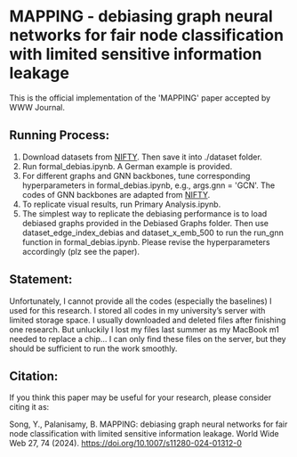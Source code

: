 # MAPPING - debiasing graph neural networks for fair node classification with limited sensitive information leakage
This is the official implementation of the 'MAPPING' paper accepted by WWW Journal.


## Running Process:

1. Download datasets from [NIFTY](https://github.com/chirag-agarwall/nifty/tree/main/dataset). Then save it into ./dataset folder.
2. Run formal_debias.ipynb. A German example is provided.  
3. For different graphs and GNN backbones, tune corresponding hyperparameters in formal_debias.ipynb, e.g., args.gnn = 'GCN'. The codes of GNN backbones are adapted from [NIFTY](https://github.com/chirag-agarwall/nifty/tree/main/dataset).
4. To replicate visual results, run Primary Analysis.ipynb.
5. The simplest way to replicate the debiasing performance is to load debiased graphs provided in the Debiased Graphs folder. Then use dataset_edge_index_debias and dataset_x_emb_500 to run the run_gnn function in formal_debias.ipynb. Please revise the hyperparameters accordingly (plz see the paper).

## Statement:

Unfortunately, I cannot provide all the codes (especially the baselines) I used for this research. I stored all codes in my university’s server with limited storage space. I usually downloaded and deleted files after finishing one research. But unluckily I lost my files last summer as my MacBook m1 needed to replace a chip… I can only find these files on the server, but they should be sufficient to run the work smoothly.

## Citation:
If you think this paper may be useful for your research, please consider citing it as:

Song, Y., Palanisamy, B. MAPPING: debiasing graph neural networks for fair node classification with limited sensitive information leakage. World Wide Web 27, 74 (2024). https://doi.org/10.1007/s11280-024-01312-0
